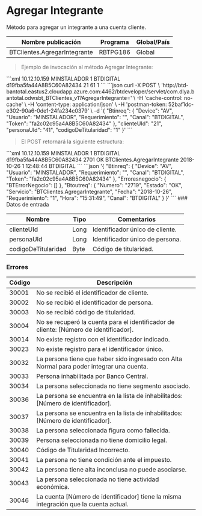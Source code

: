# Agregar Integrante 

Método para agregar un integrante a una cuenta cliente. 

Nombre publicación | Programa | Global/País 
--------- | ----------- | ----------- 
BTClientes.AgregarIntegrante | RBTPG186 | Global 

> Ejemplo de invocación al método Agregar Integrante: 

<code-group> 
<code-block title="XML" active> 
```xml 
<soapenv:Envelope xmlns:soapenv="http://schemas.xmlsoap.org/soap/envelope/" xmlns:bts="http://uy.com.dlya.bantotal/BTSOA/"> 
   <soapenv:Header/> 
   <soapenv:Body> 
      <bts:BTClientes.AgregarIntegrante> 
         <bts:Btinreq> 
            <bts:Device>10.12.10.159</bts:Device> 
            <bts:Usuario>MINSTALADOR</bts:Usuario> 
            <bts:Requerimiento>1</bts:Requerimiento> 
            <bts:Canal>BTDIGITAL</bts:Canal> 
            <bts:Token>d19fba5fa44A8B5C60A82434</bts:Token> 
         </bts:Btinreq> 
         <bts:clienteUId>21</bts:clienteUId> 
         <bts:personaUId>61</bts:personaUId> 
         <bts:codigoDeTitularidad>1</bts:codigoDeTitularidad> 
      </bts:BTClientes.AgregarIntegrante> 
   </soapenv:Body> 
</soapenv:Envelope> 
``` 
</code-block> 

<code-block title="JSON"> 
```json 
curl -X POST \ 
  'http://btd-bantotal.eastus2.cloudapp.azure.com:4462/btdeveloper/servlet/com.dlya.bantotal.odwsbt_BTClientes_v1?AgregarIntegrante=' \ 
  -H 'cache-control: no-cache' \ 
  -H 'content-type: application/json' \ 
  -H 'postman-token: 52baf1dc-e302-90a6-0de1-24fa234c0379' \ 
  -d '{ 
	"Btinreq": { 
		"Device": "AV", 
		"Usuario": "MINSTALADOR", 
		"Requerimiento": "", 
		"Canal": "BTDIGITAL", 
		"Token": "fa2c02c95a4A8B5C60A82434" 
	}, 
    "clienteUId": "21", 
    "personaUId": "41", 
    "codigoDeTitularidad": "1" 
}' 
``` 
</code-block> 
</code-group> 

> El POST retornará la siguiente estructura: 

<code-group> 
<code-block title="XML" active> 
```xml 
<SOAP-ENV:Envelope xmlns:SOAP-ENV="http://schemas.xmlsoap.org/soap/envelope/" xmlns:xsd="http://www.w3.org/2001/XMLSchema" xmlns:SOAP-ENC="http://schemas.xmlsoap.org/soap/encoding/" xmlns:xsi="http://www.w3.org/2001/XMLSchema-instance"> 
   <SOAP-ENV:Body> 
      <BTClientes.AgregarIntegranteResponse xmlns="http://uy.com.dlya.bantotal/BTSOA/"> 
         <Btinreq> 
            <Device>10.12.10.159</Device> 
            <Usuario>MINSTALADOR</Usuario> 
            <Requerimiento>1</Requerimiento> 
            <Canal>BTDIGITAL</Canal> 
            <Token>d19fba5fa44A8B5C60A82434</Token> 
         </Btinreq> 
         <Erroresnegocio></Erroresnegocio> 
         <Btoutreq> 
            <Numero>2701</Numero> 
            <Estado>OK</Estado> 
            <Servicio>BTClientes.AgregarIntegrante</Servicio> 
            <Fecha>2018-10-26</Fecha> 
            <Requerimiento>1</Requerimiento> 
            <Hora>12:48:44</Hora> 
            <Canal>BTDIGITAL</Canal> 
         </Btoutreq> 
      </BTClientes.AgregarIntegranteResponse> 
   </SOAP-ENV:Body> 
</SOAP-ENV:Envelope> 
``` 
</code-block> 

<code-block title="JSON"> 
```json 
'{ 
	"Btinreq": { 
		"Device": "AV", 
		"Usuario": "MINSTALADOR", 
		"Requerimiento": "", 
		"Canal": "BTDIGITAL", 
		"Token": "fa2c02c95a4A8B5C60A82434" 
	}, 
    "Erroresnegocio": { 
        "BTErrorNegocio": [] 
    }, 
    "Btoutreq": { 
        "Numero": "2719", 
        "Estado": "OK", 
        "Servicio": "BTClientes.AgregarIntegrante", 
        "Fecha": "2018-10-26", 
        "Requerimiento": "1", 
        "Hora": "15:31:49", 
        "Canal": "BTDIGITAL" 
    } 
}' 
``` 
</code-block> 
</code-group>  
### Datos de entrada 

Nombre | Tipo | Comentarios 
--------- | ----------- | ----------- 
clienteUId | Long | Identificador único de cliente. 
personaUId | Long | Identificador único de persona. 
codigoDeTitularidad | Byte | Código de titularidad. 

### Errores 

Código | Descripción 
--------- | ----------- 
30001 | No se recibió el identificador de cliente. 
30002 | No se recibió el identificador de persona. 
30003 | No se recibió código de titularidad. 
30004 | No se recuperó la cuenta para el identificador de cliente: [Número de identificador]. 
30014 | No existe registro con el identificador indicado. 
30023 | No existe registro para el identificador único. 
30032 | La persona tiene que haber sido ingresado con Alta Normal para poder integrar una cuenta. 
30033 | Persona inhabilitada por Banco Central. 
30034 | La persona seleccionada no tiene segmento asociado. 
30036 | La persona se encuentra en la lista de inhabilitados: [Número de identificador]. 
30037 | La persona se encuentra en la lista de inhabilitados: [Número de identificador]. 
30038 | La persona seleccionada figura como fallecida. 
30039 | Persona seleccionada no tiene domicilio legal. 
30040 | Código de Titularidad Incorrecto. 
30041 | La persona no tiene condición ante el impuesto. 
30042 | La persona tiene alta inconclusa no puede asociarse. 
30043 | La persona seleccionada no tiene actividad económica. 
30046 | La cuenta [Número de identificador] tiene la misma integración que la cuenta actual. 

 
